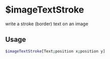 # $imageTextStroke

write a stroke (border) text on an image

## Usage

```bash
$imageTextStroke[Text;position x;position y]
```

